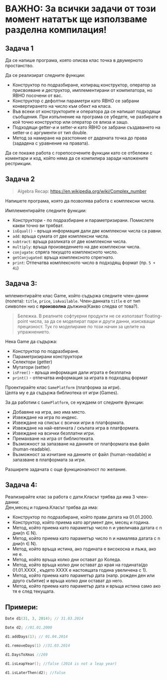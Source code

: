 # **ВАЖНО: За всички задачи от този момент нататък ще използваме разделна компилация!**

## Задача 1
Да се напише програма, която описва клас точка в двумерното простанство.

Да се реализират следните функции:

* Конструктор по подразбиране, копиращ конструктор, оператор за присвояване и деструктор, имплементирани от компилатора, но ЯВНО посочени от вас.
* Конструктор с дефолтни параметри като ЯВНО се забрани конвертирането на число към обект на класа.
* Във всеки от конструкторите и оператора да се напишат подходящи съобщения. При изпълнение на програма се убедете, че разбирате в кой точно конструктор или оператор се влиза и защо.
* Подходящи getter-и и setter-и като ЯВНО се забрани създаването на setter-и с аргументи от тип double.
* Метод за намиране на разстояние от дадената точка до права (зададена с уравнение на правата).

Да се покаже работа с горепосочените функции като се отбележи с коментари и код, който няма да се компилира заради наложените рестрикции.

## Задача 2

> Algebra Recap:
> https://en.wikipedia.org/wiki/Complex_number

Напишете програма, която да позволява работа с комплексни числа.

Имплементирайте следните функции:

* Конструктори - по подразбиране и параметризирани. Помислете какви точно ви трябват.
* `isEqual()` - връща информация дали две комплексни числа са равни.
* `add`: връща сумата от две комплексни числа.
* `subtract`: връща разликата от две комплексни числа.
* `multiply`: връща произведението на две комплексни числа.
* `conjugate`: спряга текущото комплексното число.
* `getConjugated`: връща комплексното спрегнато.
* `print`: Отпечатва комплексното число в подходящ формат (пр. `5 + 4i`)

## Задача 3:
мплементирайте клас Game, който съдържа следните член-данни (полета): `title`, `price`, `isAvailable`.
Член-данната `title` е от тип символен низ с **произволна** дължина(Какво следва от това?).

> Бележка. В реалните софтуерни продукти не се използват floating-point числа, за да се моделират пари и други данни, изискващи прецизност. Тук го моделираме по този начин за целите на упражнението.

Нека Game да съдържа:

- Конструктор по подразбиране.
- Параметризирани конструктори
- Селектори (getter)
- Мутатори (setter)
- `isFree()` - връща информация дали играта е безплатна
- `print()` - отпечатва информация за играта в подходящ формат
  
Проектирайте клас `GamePlatform` (платформа за игри).  
Целта му е да съдържа библиотека от игри (Games).

За да работим с `GamePlatform`, се нуждаем от следните функции:

- Добавяне на игра, ако има място.
- Извеждане на игра по индекс.
- Извеждане на списък с всички игри в платформата.
- Извеждане на най-евтината / скъпата игра в платформата.
- Извеждане на всички безплатни игри.
- Премахване на игра от библиотеката.
- Възможност за запазване на данните от платформата във файл (human-readable).
- Възможност за изчитане на данните от файл (human-readable) и запазване в платформата за игри.


Разширете задачата с още функционалност по желание.

## Задача 4:
Реализирайте клас за работа с дати.Класът трябва да има 3 член-данни:<br />
Ден,месец и година.Класът трябва да има:<br />
- Конструктор по подразбиране, който прави датата на 01.01.2000.
-  Конструктор, който приема като аргумент ден, месец и година.
-  Метод, който приема като параметър число n и увеличава датата с n дни(n ∈ N).
-  Метод, който приема като параметър число n и намалява датата с n дни(n ∈ N).
-  Метод, който връща истина, ако годината е високосна и лъжа, ако не е.
-  Метод, който връща колко дни остават до Коледа.
-  Метод, който връща колко дни остават до края на годината(до 01.01.XXXX , където ХХХХ е настоящата година увеличена с 1).
- Метод, който приема като параметър дата (напр. рожден ден или друго събитие) и връща колко дни остават до него.
- Метод, който приема като параметър дата и връща истина само ако тя е след текущата.

## Примери:
```c++
Date d1(31, 3, 2014); // 31.03.2014

Date d2; //01.01.2000

d1.addDays(1); // 01.04.2014

d1.removeDays(1) //31.03.2014

d1.DaysToXmas //269

d1.isLeapYear(); //false (2014 is not a leap year)

d1.isLaterThen(d2); //false
```
